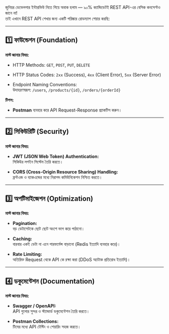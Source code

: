 জুনিয়র ডেভেলপার ইন্টারভিউ নিতে গিয়ে অবাক হলাম — ৯০% ক্যান্ডিডেটই REST API-এর বেসিক কনসেপ্টও জানে না!  
তাই এখানে REST API শেখার জন্য একটি পরিষ্কার রোডম্যাপ শেয়ার করছি:

---

## 1️⃣ ফাউন্ডেশন (Foundation)

**মাস্ট জানার বিষয়:**

- HTTP Methods: `GET`, `POST`, `PUT`, `DELETE`
    
- HTTP Status Codes: `2xx` (Success), `4xx` (Client Error), `5xx` (Server Error)
    
- Endpoint Naming Conventions:  
    উদাহরণস্বরূপ: `/users`, `/products/{id}`, `/orders/{orderId}`
    

**টিপস:**

- **Postman** ব্যবহার করে API Request-Response প্র্যাকটিস করুন।
    

---

## 2️⃣ সিকিউরিটি (Security)

**মাস্ট জানার বিষয়:**

- **JWT (JSON Web Token) Authentication:**  
    সিকিউর লগইন সিস্টেম তৈরি করতে।
    
- **CORS (Cross-Origin Resource Sharing) Handling:**  
    ফ্রন্টএন্ড ও ব্যাকএন্ডের মধ্যে নিরাপদ কমিউনিকেশন নিশ্চিত করতে।
    

---

## 3️⃣ অপটিমাইজেশন (Optimization)

**মাস্ট জানার বিষয়:**

- **Pagination:**  
    বড় ডেটাসেটকে ছোট ছোট অংশে ভাগ করে পাঠানো।
    
- **Caching:**  
    বারবার একই ডেটা না এনে পারফর্মেন্স বাড়ানো (Redis ইত্যাদি ব্যবহার করে)।
    
- **Rate Limiting:**  
    অতিরিক্ত Request থেকে API কে রক্ষা করা (DDoS অ্যাটাক প্রতিরোধ ইত্যাদি)।
    

---

## 4️⃣ ডকুমেন্টেশন (Documentation)

**মাস্ট জানার বিষয়:**

- **Swagger / OpenAPI:**  
    API গুলোর সুন্দর ও স্ট্যান্ডার্ড ডকুমেন্টেশন তৈরি করতে।
    
- **Postman Collections:**  
    টিমের মধ্যে API টেস্টিং ও শেয়ারিং সহজ করতে।


